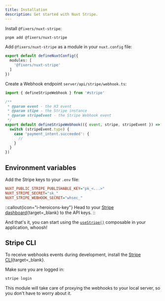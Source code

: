 ```yaml
---
title: Installation
description: Get started with Nuxt Stripe.
---
```


Install `@fixers/nuxt-stripe`:

```bash [pnpm]
pnpm add @fixers/nuxt-stripe
```

Add `@fixers/nuxt-stripe` as a module in your `nuxt.config` file:

```ts [nuxt.config.ts]
export default defineNuxtConfig({
  modules: [
    '@fixers/nuxt-stripe'
  ]
})
```

Create a Webhook endpoint `server/api/stripe/webhook.ts`:

```ts [server/api/stripe/webhook.ts]
import { defineStripeWebhook } from '#stripe'

/**
 * @param event - the H3 event
 * @param stipe - the Stripe instance
 * @param stripeEvent - the Stripe Webhook event
 */
export default defineStripeWebhook(({ event, stripe, stripeEvent }) => {
  switch (stripeEvent.type) {
    case 'payment_intent.succeeded': {
      //
    }
  }
})
```

## Environment variables

Add the Stripe keys to your `.env` file:

```ini [.env]
NUXT_PUBLIC_STRIPE_PUBLISHABLE_KEY="pk_<...>"
NUXT_STRIPE_SECRET="sk_"
NUXT_STRIPE_WEBHOOK_SECRET="whsec_"
```

::callout{icon="i-heroicons-key"}
Head to your [Stripe dashboard](https://dashboard.stripe.com/test/apikeys){target=_blank} to the API keys.
::

And that's it, you can start using the [`useStripe()`](/usage/use-stripe) composable in your application, whoosh!

## Stripe CLI

To receive webhooks events during development, install the [Stripe CLI](https://stripe.com/docs/stripe-cli){target=_blank}.

Make sure you are logged in:

```bash [Terminal]
stripe login
```

This module will take care of proxying the webhooks to your local server, so you don't have to worry about it.
